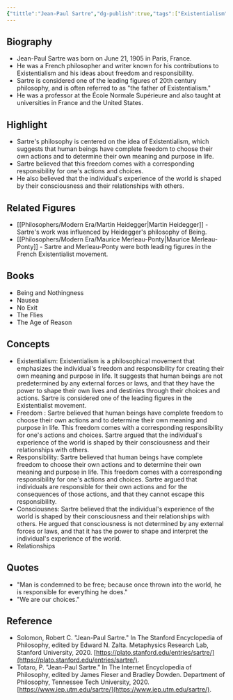 ```yaml
---
{"tittle":"Jean-Paul Sartre","dg-publish":true,"tags":["Existentialism","20th Century","modern-era","French","existentialists","humanists","metaphysicians","philosophers-of-language","philosophers-of-mind","philosophers-of-religion","figures"],"born-date":1905,"keywords":"Jean-Paul Sartre, French philosopher, Existentialism, freedom, responsibility","aliases":"The father of Existentialism","permalink":"/philosophers/modern-era/jean-paul-sartre/","dgPassFrontmatter":true}
---
```



## Biography

-   Jean-Paul Sartre was born on June 21, 1905 in Paris, France.
-   He was a French philosopher and writer known for his contributions to Existentialism and his ideas about freedom and responsibility.
-   Sartre is considered one of the leading figures of 20th century philosophy, and is often referred to as "the father of Existentialism."
-   He was a professor at the École Normale Supérieure and also taught at universities in France and the United States.

## Highlight

-   Sartre's philosophy is centered on the idea of Existentialism, which suggests that human beings have complete freedom to choose their own actions and to determine their own meaning and purpose in life.
-   Sartre believed that this freedom comes with a corresponding responsibility for one's actions and choices.
-   He also believed that the individual's experience of the world is shaped by their consciousness and their relationships with others.

## Related Figures

-   [[Philosophers/Modern Era/Martin Heidegger\|Martin Heidegger]] - Sartre's work was influenced by Heidegger's philosophy of Being.
-   [[Philosophers/Modern Era/Maurice Merleau-Ponty\|Maurice Merleau-Ponty]] - Sartre and Merleau-Ponty were both leading figures in the French Existentialist movement.

## Books

-   Being and Nothingness
-   Nausea
-   No Exit
-   The Flies
-   The Age of Reason

## Concepts

-   Existentialism: Existentialism is a philosophical movement that emphasizes the individual's freedom and responsibility for creating their own meaning and purpose in life. It suggests that human beings are not predetermined by any external forces or laws, and that they have the power to shape their own lives and destinies through their choices and actions. Sartre is considered one of the leading figures in the Existentialist movement.
-   Freedom : Sartre believed that human beings have complete freedom to choose their own actions and to determine their own meaning and purpose in life. This freedom comes with a corresponding responsibility for one's actions and choices. Sartre argued that the individual's experience of the world is shaped by their consciousness and their relationships with others.
-   Responsibility: Sartre believed that human beings have complete freedom to choose their own actions and to determine their own meaning and purpose in life. This freedom comes with a corresponding responsibility for one's actions and choices. Sartre argued that individuals are responsible for their own actions and for the consequences of those actions, and that they cannot escape this responsibility.
-   Consciousnes: Sartre believed that the individual's experience of the world is shaped by their consciousness and their relationships with others. He argued that consciousness is not determined by any external forces or laws, and that it has the power to shape and interpret the individual's experience of the world.
-   Relationships

## Quotes

-   "Man is condemned to be free; because once thrown into the world, he is responsible for everything he does."
-   "We are our choices."

## Reference

-   Solomon, Robert C. "Jean-Paul Sartre." In The Stanford Encyclopedia of Philosophy, edited by Edward N. Zalta. Metaphysics Research Lab, Stanford University, 2020. [https://plato.stanford.edu/entries/sartre/](https://plato.stanford.edu/entries/sartre/).
- Totaro, P. "Jean-Paul Sartre." In The Internet Encyclopedia of Philosophy, edited by James Fieser and Bradley Dowden. Department of Philosophy, Tennessee Tech University, 2020. [https://www.iep.utm.edu/sartre/](https://www.iep.utm.edu/sartre/).